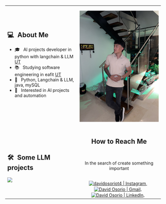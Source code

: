 <table>
  <tr>
    <td>
      <h2> 💻 &nbsp;About Me </h2>
       <ul>
        <li>🎓 &nbsp; AI projects developer in python with langchain & LLM <a href="https://www.udemy.com/">UT</a></li>
        <li>📚 &nbsp; Studying software engineering in eafit <a href="https://www.eafit.edu.co/">UT</a></li>
        <li>👑 &nbsp; Python, Langchain & LLM, java, mySQL </li>
        <li>🤔 &nbsp; Interested in AI projects and automation</li>
       </ul>
       <p align="center">
         <br>
    </td>
    <td>
     <p align="center">
        <img height="360em" src="https://raw.githubusercontent.com/davidosoriot/davidosoriot/main/IMG_4155.jpg"/>
     </p>
    </td>
  </tr>
  <tr>
   <td>
     <h2> 🛠 &nbsp;Some LLM projects</h2>
     <a href="https://github.com/davidosoriot/langchain-llm">
  <img align="center" src="https://github-readme-stats.vercel.app/api/pin/?username=davidosoriot&repo=langchain-llm&theme=great-gatsby" />
     </a>
   </td>
   <td>
    <div align="center">
      <h2><b>How to Reach Me</b></h2>
      <br>
      <p>In the search of create something important 
        <br>
      </p>
      <br>
      <a href="https://www.instagram.com/davidosoriot4/" target="_blank">
      <img align="center" alt="davidosoriot4 | Instagram" width="30em" src="https://img.icons8.com/ios-glyphs/50/000000/instagram-new.png" />
      </a> &nbsp;&nbsp;
      <a href="mailto:soydaosta@gmail.com" >
      <img align="center" alt="David Osorio | Gmail" width="30em" src="https://img.icons8.com/ios-glyphs/50/000000/gmail.png" />
      </a> &nbsp;&nbsp;
      <a href="https://www.linkedin.com/in/david-osorio-a008b4340/" >
      <img align="center" alt="David Osorio | LinkedIn" width="30em" src="https://img.icons8.com/ios-glyphs/50/000000/linkedin.png" />
      </a> &nbsp;&nbsp;
      <br>
    </div>
   </td>
  </tr>
</table>
